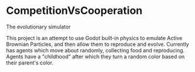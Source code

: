 # CompetitionVsCooperation
The evolutionary simulator

This project is an attempt to use Godot built-in physics to emulate Active Brownian Particles, and then allow them to reproduce and evolve.
Currently has agents which move about randomly, collecting food and reproducing.  Agents have a "childhood" after which they turn a random color based on their parent's color.
